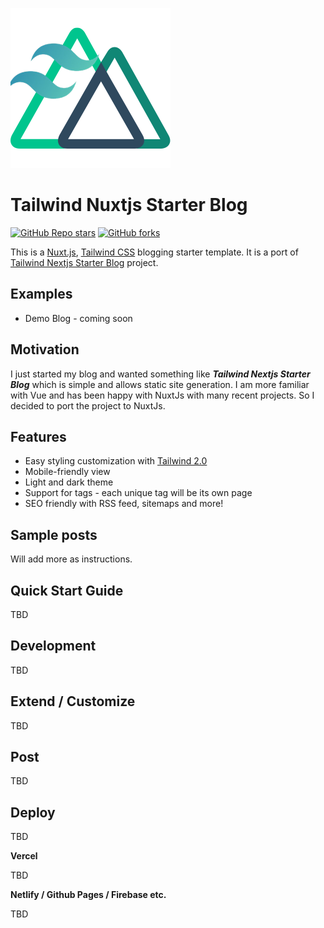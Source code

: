 ![tailwind-nuxtjs-banner](sample/static/img/nuxt-tw.png)

# Tailwind Nuxtjs Starter Blog

[![GitHub Repo stars](https://img.shields.io/github/stars/ooasis/tailwind-nuxtjs-starter-blog?style=social)](https://GitHub.com/ooasis/tailwind-nuxtjs-starter-blog/stargazers/)
[![GitHub forks](https://img.shields.io/github/forks/ooasis/tailwind-nuxtjs-starter-blog?style=social)](https://GitHub.com/ooasis/tailwind-nuxtjs-starter-blog/network/)

This is a [Nuxt.js](https://nuxtjs.org/), [Tailwind CSS](https://tailwindcss.com/) blogging starter template. It is a port of [Tailwind Nextjs Starter Blog](https://github.com/timlrx/tailwind-nextjs-starter-blog) project.

## Examples

- Demo Blog - coming soon

## Motivation

I just started my blog and wanted something like ___Tailwind Nextjs Starter Blog___ which is simple and allows static site generation.  I am more familiar with Vue and has been happy with NuxtJs with many recent projects. So I decided to port the project to NuxtJs.
## Features

- Easy styling customization with [Tailwind 2.0](https://blog.tailwindcss.com/tailwindcss-v2)
- Mobile-friendly view
- Light and dark theme
- Support for tags - each unique tag will be its own page
- SEO friendly with RSS feed, sitemaps and more!

## Sample posts

Will add more as instructions.

## Quick Start Guide

TBD
## Development

TBD
## Extend / Customize

TBD
## Post

TBD
## Deploy

TBD

**Vercel**  

TBD

**Netlify / Github Pages / Firebase etc.**  

TBD